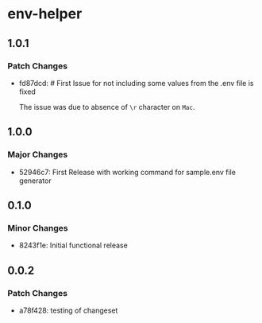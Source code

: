 # env-helper

## 1.0.1

### Patch Changes

- fd87dcd: # First Issue for not including some values from the .env file is fixed

  The issue was due to absence of `\r` character on `Mac`.

## 1.0.0

### Major Changes

- 52946c7: First Release with working command for sample.env file generator

## 0.1.0

### Minor Changes

- 8243f1e: Initial functional release

## 0.0.2

### Patch Changes

- a78f428: testing of changeset
